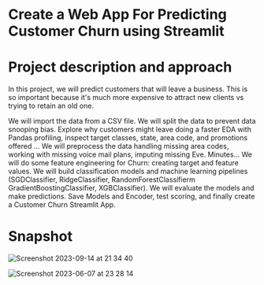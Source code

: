 # Create a Web App For Predicting Customer Churn using Streamlit

# Project description and approach

In this project, we will predict customers that will leave a business. This is so important because it's much more expensive to attract new clients vs trying to retain an old one. 

We will import the data from a CSV file. We will split the data to prevent data snooping bias. Explore why customers might leave doing a faster EDA with Pandas profiling, inspect target classes, state, area code, and promotions offered ...
We will preprocess the data handling missing area codes, working with missing voice mail plans, imputing missing Eve.
Minutes... We will do some feature engineering for Churn: creating target and feature values. We will build classification models and machine learning pipelines (SGDClassifier, RidgeClassifier, RandomForestClassifierm GradientBoostingClassifier, XGBClassifier). We will evaluate the models and make predictions. Save Models and Encoder, test scoring, and finally create a Customer Churn Streamlit App.

# Snapshot

![Screenshot 2023-09-14 at 21 34 40](https://github.com/redjules/customer-churn/assets/106017493/d4e55ca2-aa58-40da-9981-eec2a6cb5501)

![Screenshot 2023-06-07 at 23 28 14](https://github.com/redjules/customer-churn/assets/106017493/341faa86-b318-409a-b2df-dc0dc03cf6b1)
